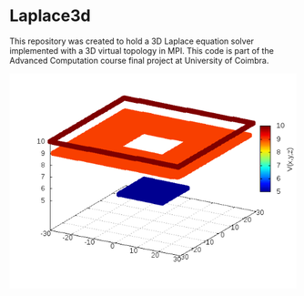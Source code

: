 # Laplace3d

This repository was created to hold a 3D Laplace equation solver implemented with a 3D virtual topology in MPI. This code is part of the Advanced Computation course final project at University of Coimbra. 


![alt tag](http://github.com/phydev/laplace3d/blob/master/movie.gif)

